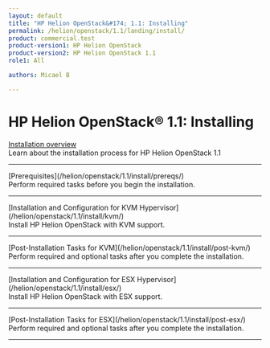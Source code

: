 ```yaml
---
layout: default
title: "HP Helion OpenStack&#174; 1.1: Installing"
permalink: /helion/openstack/1.1/landing/install/
product: commercial.test
product-version1: HP Helion OpenStack
product-version2: HP Helion OpenStack 1.1
role1: All

authors: Micael B

---
```

<!--PUBLISHED-->

<script>

function PageRefresh {
onLoad="window.refresh"
}

PageRefresh();

</script>

<!-- <p style="font-size: small;"> <a href="/helion/openstack/1.1/3rd-party-license-agreements/">&#9664; PREV</a> | <a href="/helion/openstack/1.1/">&#9650; UP</a> | NEXT &#9654; </p> -->

# HP Helion OpenStack&#174; 1.1: Installing

[Installation overview](/helion/openstack/1.1/install/overview/)
<br /> Learn about the installation process for HP Helion OpenStack 1.1
<hr />
[Prerequisites](/helion/openstack/1.1/install/prereqs/)
<br />Perform required tasks before you begin the installation.
<hr />
[Installation and Configuration for KVM Hypervisor](/helion/openstack/1.1/install/kvm/)
<br />Install HP Helion OpenStack with KVM support.
<hr />
[Post-Installation Tasks for KVM](/helion/openstack/1.1/install/post-kvm/) 
<br />Perform required and optional tasks after you complete the installation.
<hr />
[Installation and Configuration for ESX Hypervisor](/helion/openstack/1.1/install/esx/)
<br />Install HP Helion OpenStack with ESX support.
<hr />
[Post-Installation Tasks for ESX](/helion/openstack/1.1/install/post-esx/)
<br />Perform required and optional tasks after you complete the installation.
<hr />
